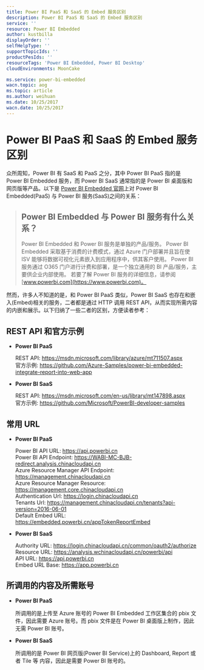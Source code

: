 ```yaml
---
title: Power BI PaaS 和 SaaS 的 Embed 服务区别
description: Power BI PaaS 和 SaaS 的 Embed 服务区别
service: ''
resource: Power BI Embedded
author: kustbilla
displayOrder: ''
selfHelpType: ''
supportTopicIds: ''
productPesIds: ''
resourceTags: 'Power BI Embedded, Power BI Desktop'
cloudEnvironments: MoonCake

ms.service: power-bi-embedded
wacn.topic: aog
ms.topic: article
ms.author: weihuan
ms.date: 10/25/2017
wacn.date: 10/25/2017
---
```


# Power BI PaaS 和 SaaS 的 Embed 服务区别

众所周知，Power BI 有 SaaS 和 PaaS 之分，其中 Power BI PaaS 指的是 Power BI Embedded 服务，而 Power BI SaaS 通常指的是 Power BI 桌面版和网页版等产品。以下是 [Power BI Embedded 官网](https://docs.azure.cn/zh-cn/power-bi-embedded/power-bi-embedded-faq)上对 Power BI Embedded(PaaS) 与 Power BI 服务(SaaS)之间的关系：

> ## Power BI Embedded 与 Power BI 服务有什么关系？
> Power BI Embedded 和 Power BI 服务是单独的产品/服务。 Power BI Embedded 采取基于消费的计费模式，通过 Azure 门户部署并且旨在使 ISV 能够将数据可视化元素嵌入到应用程序中，供其客户使用。 Power BI 服务通过 O365 门户进行计费和部署，是一个独立通用的 BI 产品/服务，主要供企业内部使用。 若要了解 Power BI 服务的详细信息，请参阅 [www.powerbi.com](https://www.powerbi.com)。
 
然而，许多人不知道的是，和 Power BI PaaS 类似，Power BI SaaS 也存在和嵌入(Embed)相关的服务，二者都是通过 HTTP 调用 REST API，从而实现所需内容的内嵌和展示。以下归纳了一些二者的区别，方便读者参考：

## REST API 和官方示例

* **Power BI PaaS**

    REST API: https://msdn.microsoft.com/library/azure/mt711507.aspx<br>
    官方示例: https://github.com/Azure-Samples/power-bi-embedded-integrate-report-into-web-app

* **Power BI SaaS**

    REST API: https://msdn.microsoft.com/en-us/library/mt147898.aspx<br>
    官方示例: https://github.com/Microsoft/PowerBI-developer-samples

## 常用 URL

* **Power BI PaaS**

    Power BI API URL: https://api.powerbi.cn<br>
    Power BI API Endpoint: https://WABI-MC-BJB-redirect.analysis.chinacloudapi.cn<br>
    Azure Resource Manager API Endpoint: https://management.chinacloudapi.cn<br>
    Azure Resource Manager Resource: https://management.core.chinacloudapi.cn<br>
    Authentication Url: https://login.chinacloudapi.cn<br>
    Tenants Url: https://management.chinacloudapi.cn/tenants?api-version=2016-06-01<br>
    Default Embed URL: https://embedded.powerbi.cn/appTokenReportEmbed

* **Power BI SaaS**

    Authority URL: https://login.chinacloudapi.cn/common/oauth2/authorize<br>
    Resource URL: https://analysis.wchinacloudapi.cn/powerbi/api<br>
    API URL: https://api.powerbi.cn<br>
    Embed URL Base: https://app.powerbi.cn<br>

## 所调用的内容及所需账号

* **Power BI PaaS**

    所调用的是上传至 Azure 账号的 Power BI Embedded 工作区集合的 pbix 文件，因此需要 Azure 账号。而 pbix 文件是在 Power BI 桌面版上制作，因此无需 Power BI 账号。

* **Power BI SaaS**

    所调用的是 Power BI 网页版(Power BI Service)上的 Dashboard, Report 或者 Tile 等 内容，因此是需要 Power BI 账号的。